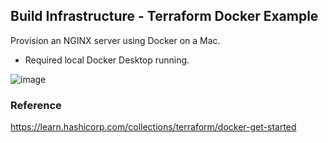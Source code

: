 ## Build Infrastructure - Terraform Docker Example
Provision an NGINX server using Docker on a Mac.
- Required local Docker Desktop running.

![image](https://user-images.githubusercontent.com/33342822/150630232-e34d2dfb-95fa-4dfb-a954-d4724edd7122.png)

### Reference
https://learn.hashicorp.com/collections/terraform/docker-get-started
